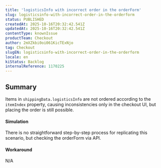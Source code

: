 ```yaml
---
title: 'logisticsInfo with incorrect order in the orderForm'
slug: logisticsinfo-with-incorrect-order-in-the-orderform
status: PUBLISHED
createdAt: 2025-10-16T20:32:42.541Z
updatedAt: 2025-10-16T20:32:42.541Z
contentType: knownIssue
productTeam: Checkout
author: 2mXZkbi0oi061KicTExNjo
tag: Checkout
slugEN: logisticsinfo-with-incorrect-order-in-the-orderform
locale: en
kiStatus: Backlog
internalReference: 1170225
---
```


## Summary


Items in `shippingData.logisticsInfo` are not ordered according to the `itemIndex` property, causing inconsistencies only in the checkout UI, but placing the order is still possible.


#### Simulation


There is no straightforward step-by-step process for replicating this scenario, but checking the orderForm via API.


#### Workaround


N/A


